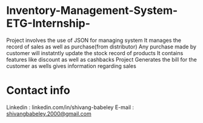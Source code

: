 # Inventory-Management-System-ETG-Internship-
Project involves the use of JSON for managing system
It manages the record of sales as well as purchase(from distributor)
Any purchase made by customer will instatntly update the stock record of products
It contains features like discount as well as cashbacks
Project Generates the bill for the customer as wells gives information regarding sales


# Contact info 
Linkedin : linkedin.com/in/shivang-babeley
E-mail : shivangbabeley.2000@gmail.com
